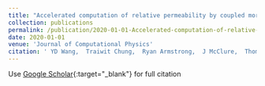 ```yaml
---
title: "Accelerated computation of relative permeability by coupled morphological and direct multiphase flow simulation"
collection: publications
permalink: /publication/2020-01-01-Accelerated-computation-of-relative-permeability-by-coupled-morphological-and-direct-multiphase-flow-simulation
date: 2020-01-01
venue: 'Journal of Computational Physics'
citation: ' YD Wang,  Traiwit Chung,  Ryan Armstrong,  J McClure,  Thomas Ramstad,  Peyman Mostaghimi, &quot;Accelerated computation of relative permeability by coupled morphological and direct multiphase flow simulation.&quot; Journal of Computational Physics, 2020.'
---
```

Use [Google Scholar](https://scholar.google.com/scholar?q=Accelerated+computation+of+relative+permeability+by+coupled+morphological+and+direct+multiphase+flow+simulation){:target="_blank"} for full citation